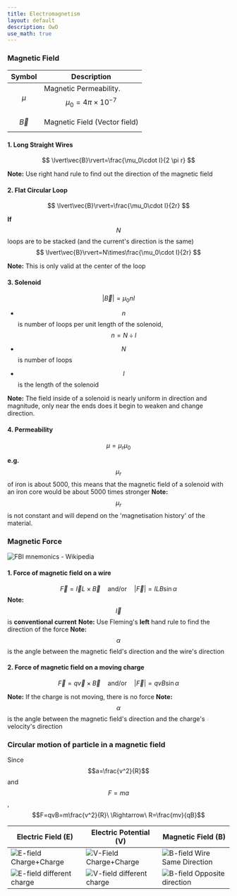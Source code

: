 ```yaml
---
title: Electromagnetism
layout: default
description: OwO
use_math: true
---
```


### Magnetic Field

| Symbol    | Description                                      |
| --------- | ------------------------------------------------ |
| $$\mu$$     | Magnetic Permeability. $$\mu_0=4\pi\times10^{-7}$$ |
| $$\vec{B}$$ | Magnetic Field (Vector field)                    |

#### 1. Long Straight Wires

$$
\lvert\vec{B}\rvert=\frac{\mu_0\cdot I}{2 \pi r}
$$

**Note:** Use right hand rule to find out the direction of the magnetic field

#### 2. Flat Circular Loop

$$
\lvert\vec{B}\rvert=\frac{\mu_0\cdot I}{2r}
$$

**If** $$N$$ loops are to be stacked (and the current's direction is the same)
$$
\lvert\vec{B}\rvert=N\times\frac{\mu_0\cdot I}{2r}
$$

**Note:** This is only valid at the center of the loop

#### 3. Solenoid

$$
\lvert\vec{B}\rvert=\mu_0 nI
$$

- $$n$$ is number of loops per unit length of the solenoid, $$n=N\div l$$

- $$N$$ is number of loops
- $$l$$ is the length of the solenoid

**Note:** The field inside of a solenoid is nearly uniform in direction and magnitude, only near the ends does it begin to weaken and change direction.

#### 4. Permeability

$$
\mu=\mu_r\mu_0
$$

**e.g.** $$\mu_r$$ of iron is about 5000, this means that the magnetic field of a solenoid with an iron core would be about 5000 times stronger
**Note:** $$\mu_r$$ is not constant and will depend on the 'magnetisation history' of the material.

### Magnetic Force

![FBI mnemonics - Wikipedia](https://upload.wikimedia.org/wikipedia/commons/thumb/9/9c/ManoLaplace.svg/220px-ManoLaplace.svg.png)

#### 1. Force of magnetic field on a wire

$$
\vec{F}=\vec{I}L\times\vec{B}\quad\text{and/or}\quad|\vec{F}|=ILB\sin{\alpha}
$$
**Note:** $$\vec{I}$$ is **conventional current**
**Note:** Use Fleming's **left** hand rule to find the direction of the force
**Note:** $$\alpha$$ is the angle between the magnetic field's direction and the wire's direction

#### 2. Force of magnetic field on a moving charge

$$
\vec{F}=q\vec{v}\times\vec{B}\quad\text{and/or}\quad|\vec{F}|=qvB\sin{\alpha}
$$

**Note:** If the charge is not moving, there is no force
**Note:** $$\alpha$$ is the angle between the magnetic field's direction and the charge's velocity's direction

### Circular motion of particle in a magnetic field

Since $$a=\frac{v^2}{R}$$ and $$F=ma$$, $$F=qvB=m\frac{v^2}{R}\ \Rightarrow\ R=\frac{mv}{qB}$$



| Electric Field (E) | Electric Potential (V) | Magnetic Field (B) |
|---|---|---|
| ![E-field Charge+Charge](https://www.expunctis.com/images/2018-06-10/E_1_1.png) | ![V-Field Charge+Charge](https://www.expunctis.com/images/2018-06-10/V_1_1.png) | ![B-field Wire Same Direction](https://www.expunctis.com/images/2018-06-10/B_1_1.png) |
| ![E-field different charge](https://www.expunctis.com/images/2018-06-10/E_-03_1.png) | ![V-field different charge](https://www.expunctis.com/images/2018-06-10/V_-03_1.png) | ![B-field Opposite direction](https://www.expunctis.com/images/2018-06-10/B_-03_1.png) |
